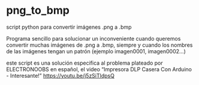 # png_to_bmp
script python para convertir imágenes .png a .bmp

Programa sencillo para solucionar un inconveniente cuando queremos convertir muchas imágenes
de .png a .bmp, siempre y cuando los nombres de las imágenes tengan un patrón (ejemplo imagen0001, imagen0002…)

este script es una solución especifica al problema plateado por ELECTRONOOBS en español, 
el video “Impresora DLP Casera Con Arduino - Interesante!” https://youtu.be/j5zSiTldpsQ
